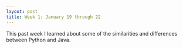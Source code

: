 ```yaml
---
layout: post
title: Week 1: January 19 through 22
---
```


This past week I learned about some of the similarities and differences between Python and Java.
